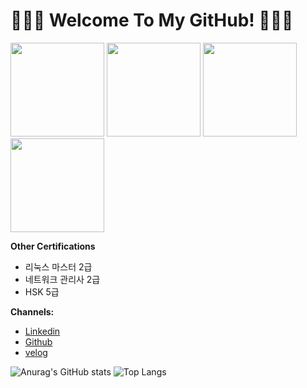 # 🙋🏻‍♂️ Welcome To My GitHub! 🙋🏻‍♂️

<p align="left">
<img src="http://www.megait.org/images/certificate_it_006_img.png"                     width="150">
<img src="https://images.credly.com/size/680x680/images/0e284c3f-5164-4b21-8660-0d84737941bc/image.png"        width="150">
<img src="https://images.credly.com/size/680x680/images/b9feab85-1a43-4f6c-99a5-631b88d5461b/image.png" width="150">
<img src="https://images.credly.com/size/680x680/images/8b8ed108-e77d-4396-ac59-2504583b9d54/cka_from_cncfsite__281_29.png" width="150">
</p>

  


**Other Certifications** 
  - 리눅스 마스터 2급 
  - 네트워크 관리사 2급
  - HSK 5급


**Channels:**
  - [Linkedin](https://www.linkedin.com/in/%EC%84%B1%EB%AF%BC-%EC%B5%9C-b870832b2/)
  - [Github](https://github.com/sungmin-choi)
  - [velog](https://velog.io/@sungmin-choi/posts)

![Anurag's GitHub stats](https://github-readme-stats-sand-six-91.vercel.app/api?username=sungmin-choi&show_icons=true&count_private=true&line_height=24&theme=dracula&hide=stars)
![Top Langs](https://github-readme-stats-sand-six-91.vercel.app/api/top-langs/?username=sungmin-choi&layout=compact&theme=dracula)


